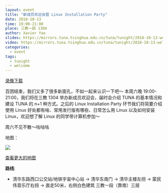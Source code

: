 ```yaml
---
layout: event
title: "新成员欢迎会暨 Linux Installation Party"
date: 2018-10-13
time: 19:00-21:00
place: 三教一段 1304
author: Xavier Yao
slides: https://mirrors.tuna.tsinghua.edu.cn/tuna/tunight/2018-10-13-welcome-meeting/slides.pdf
video: https://mirrors.tuna.tsinghua.edu.cn/tuna/tunight/2018-10-13-welcome-meeting/video.flv
categories:
  - event
tags:
  - tunight
  - welcome
---
```


<a href="https://cloud.tsinghua.edu.cn/f/83cd6adf063745feb9eb/">录像下载</a>

百团结束，我们又多了很多新面孔，不如一起来认识一下吧～ 本周六晚 19:00-21:00，我们将在三教 1304 举办新成员欢迎会，届时会介绍 TUNA 的基本情况和建设 TUNA 的 n+1 种方式。之后的 Linux Installation Party 环节我们将简要介绍使用 Linux 好处都有啥、常用发行版有哪些、日常怎么用 Linux 以及如何安装 Linux，欢迎想了解 Linux 的同学带计算机参加～

<!--more-->

周六不见不散～咕咕咕

地图：

![](/assets/img/events/map_t3_sec1.jpg)

<a class="hidden-xs" href="https://www.openstreetmap.org/#map=18/40.00120/116.32246">查看更大的地图</a>

**路线**:

- 清华东路西口公交站/地铁宇宙中心站 -> 清华东南门 -> 清华主楼左拐 -> 蒙民伟音乐厅右拐 -> 直走50米，右侧白色建筑 三教一段（靠南）三层
